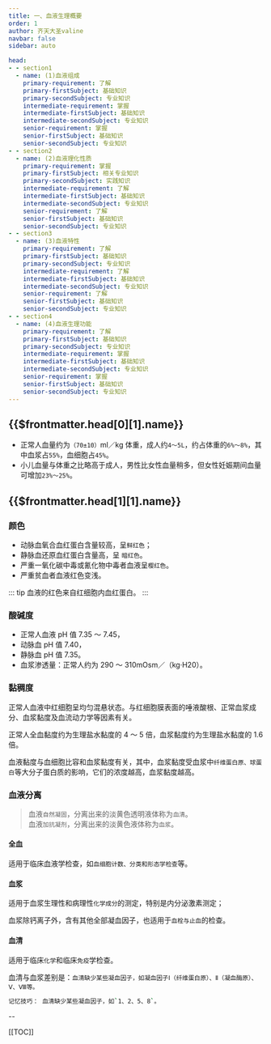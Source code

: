 ```yaml
---
title: 一、血液生理概要
order: 1
author: 齐天大圣valine
navbar: false
sidebar: auto

head:
- - section1
  - name: (1)血液组成
    primary-requirement: 了解
    primary-firstSubject: 基础知识
    primary-secondSubject: 专业知识
    intermediate-requirement: 掌握
    intermediate-firstSubject: 基础知识
    intermediate-secondSubject: 专业知识
    senior-requirement: 掌握
    senior-firstSubject: 基础知识
    senior-secondSubject: 专业知识
- - section2
  - name: (2)血液理化性质
    primary-requirement: 掌握
    primary-firstSubject: 相关专业知识
    primary-secondSubject: 实践知识
    intermediate-requirement: 了解
    intermediate-firstSubject: 基础知识
    intermediate-secondSubject: 专业知识
    senior-requirement: 了解
    senior-firstSubject: 基础知识
    senior-secondSubject: 专业知识
- - section3
  - name: (3)血液特性
    primary-requirement: 了解
    primary-firstSubject: 基础知识
    primary-secondSubject: 专业知识
    intermediate-requirement: 了解
    intermediate-firstSubject: 基础知识
    intermediate-secondSubject: 专业知识
    senior-requirement: 了解
    senior-firstSubject: 基础知识
    senior-secondSubject: 专业知识
- - section4
  - name: (4)血液生理功能
    primary-requirement: 了解
    primary-firstSubject: 基础知识
    primary-secondSubject: 专业知识
    intermediate-requirement: 掌握
    intermediate-firstSubject: 基础知识
    intermediate-secondSubject: 专业知识
    senior-requirement: 掌握
    senior-firstSubject: 基础知识
    senior-secondSubject: 专业知识
---
```

[comment]: <> (<Section/>)

<kaodian/>

<father/>

[comment]: <> (<son/>)

[comment]: <> (<Option/>)

## {{$frontmatter.head[0][1].name}} 
<Section/>

[comment]: <> (<Option/>)

 - 正常人血量约为`（70±10）`ml／kg 体重，成人约`4～5L`，约占体重的`6%～8%`，其中血浆占`55%`，血细胞占`45%`。
 - 小儿血量与体重之比略高于成人，男性比女性血量稍多，但女性妊娠期间血量可增加`23%～25%`。


## {{$frontmatter.head[1][1].name}}


[comment]: <> (<Option/>)

### 颜色

- 动脉血氧合血红蛋白含量较高，呈`鲜红色`；
- 静脉血还原血红蛋白含量高，呈 `暗红色`。
- 严重一氧化碳中毒或氰化物中毒者血液呈`樱红色`。
- 严重贫血者血液红色变浅。


::: tip
血液的红色来自红细胞内血红蛋白。
:::

### 酸碱度

- 正常人血液 pH 值 7.35 ～ 7.45，
- 动脉血 pH 值 7.40，
- 静脉血 pH 值 7.35。
- 血浆渗透量：正常人约为 290 ～ 310mOsm／（kg·H20）。


### 黏稠度

正常人血液中红细胞呈均匀混悬状态。与红细胞膜表面的唾液酸根、正常血浆成分、血浆黏度及血流动力学等因素有关。

正常人全血黏度约为生理盐水黏度的 4 ～ 5 倍，血浆黏度约为生理盐水黏度的 1.6 倍。

血液黏度与血细胞比容和血浆黏度有关，其中，血浆黏度受血浆中`纤维蛋白原、球蛋白`等大分子蛋白质的影响，它们的浓度越高，血浆黏度越高。


### 血液分离

> 血液`自然凝固`，分离出来的淡黄色透明液体称为`血清`。 <br/> 血液`加抗凝剂`，分离出来的淡黄色液体称为`血浆`。

#### 全血

适用于临床血液学检查，如`血细胞计数、分类和形态学检查`等。

#### 血浆

适用于血浆生理性和病理性`化学成分`的测定，特别是内分泌激素测定；

血浆除钙离子外，含有其他全部凝血因子，也适用于`血栓与止血`的检查。

#### 血清

适用于临床`化学`和临床`免疫`学检查。

血清与血浆差别是：`血清缺少某些凝血因子，如凝血因子Ⅰ（纤维蛋白原）、Ⅱ（凝血酶原）、Ⅴ、Ⅷ等。`

```bash
记忆技巧： 血清缺少某些凝血因子，如`1、2、5、8`。
```

--

[[TOC]]



<beiti></beiti>

